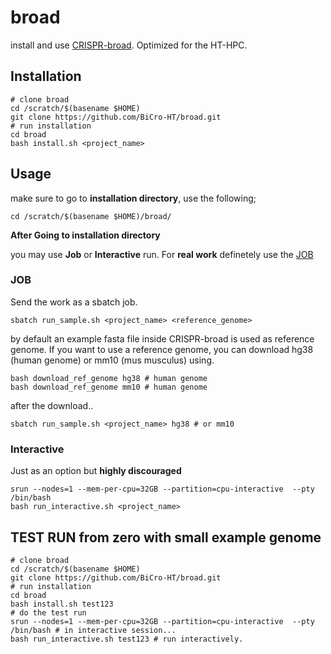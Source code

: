 # broad

install and use [CRISPR-broad](https://github.com/AlagurajVeluchamy/CRISPR-broad). Optimized for the HT-HPC.

## Installation

```shell
# clone broad
cd /scratch/$(basename $HOME)
git clone https://github.com/BiCro-HT/broad.git
# run installation
cd broad
bash install.sh <project_name>
```

## Usage

make sure to go to **installation directory**, use the following;

```shell
cd /scratch/$(basename $HOME)/broad/
```

**After Going to installation directory**

you may use  **Job** or **Interactive** run.
For **real work** definetely use the [JOB](#job)

### JOB

Send the work as a sbatch job.


```shell
sbatch run_sample.sh <project_name> <reference_genome>
```

by default an example fasta file inside CRISPR-broad is used as reference genome.
If you want to use a reference genome, you can download hg38 (human genome) or mm10 (mus musculus) using.

```shell
bash download_ref_genome hg38 # human genome
bash download_ref_genome mm10 # human genome
```

after the download..

```shell
sbatch run_sample.sh <project_name> hg38 # or mm10
```

### Interactive

Just as an option but **highly discouraged**

```shell
srun --nodes=1 --mem-per-cpu=32GB --partition=cpu-interactive  --pty /bin/bash
bash run_interactive.sh <project_name> 
```

## TEST RUN from zero with small example genome

```shell
# clone broad
cd /scratch/$(basename $HOME)
git clone https://github.com/BiCro-HT/broad.git
# run installation
cd broad
bash install.sh test123
# do the test run 
srun --nodes=1 --mem-per-cpu=32GB --partition=cpu-interactive  --pty /bin/bash # in interactive session...
bash run_interactive.sh test123 # run interactively.
```
